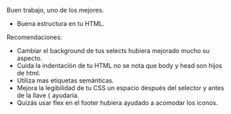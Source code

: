 Buen trabajo, uno de los mejores.

- Buena estructura en tu HTML.

Recomendaciones:

- Cambiar el background de tus selects hubiera mejorado mucho su aspecto.
- Cuida la indentación de tu HTML no se nota que body y head son hijos de html.
- Utiliza mas etiquetas semánticas.
- Mejora la legibilidad de tu CSS un espacio después del selector y antes de la llave { ayudaria.
- Quizás usar flex en el footer hubiera ayudado a acomodar los iconos.
